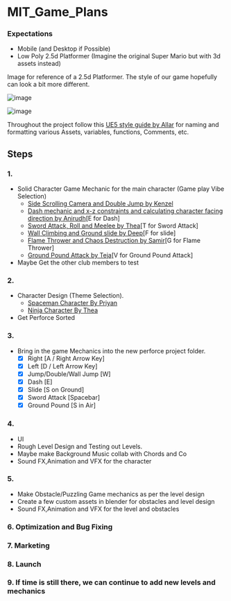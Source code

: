 # MIT_Game_Plans

### Expectations
* Mobile (and Desktop if Possible)
* Low Poly 2.5d Platformer (Imagine the original Super Mario but with 3d assets instead)

Image for reference of a 2.5d Platformer. The style of our game hopefully can look a bit more different.

![image](https://user-images.githubusercontent.com/65004578/161414499-7bda9648-698e-4908-a879-150e4c25ae77.png)

![image](https://user-images.githubusercontent.com/65004578/161413963-bb7861f4-8324-4fff-80e1-3c9ee1f4c8f7.png)

Throughout the project follow this [UE5 style guide by Allar](https://github.com/Allar/ue5-style-guide) for naming and formatting various Assets, variables, functions, Comments, etc.

## Steps

### 1.  
*	Solid Character Game Mechanic for the main character (Game play Vibe Selection)
	*	[Side Scrolling Camera and Double Jump by Kenzel](https://youtu.be/gUVn7xhJPH8)
	*	[Dash mechanic and x-z constraints and calculating character facing direction by Anirudh](https://youtu.be/e1gwhWvBvSY)[E for Dash]
	*	[Sword Attack, Roll and Meelee by Thea](https://youtu.be/lr356mC_wkY)[T for Sword Attack]
	*	[Wall Climbing and Ground slide by Deep](https://youtu.be/Cifwc2M4_9M)[F for slide]
	*	[Flame Thrower and Chaos Destruction by Samir](https://youtu.be/EXzoE6LgZ_Y)[G for Flame Thrower]
	*	[Ground Pound Attack by Teja](https://youtu.be/s4vRsEiQpeU)[V for Ground Pound Attack]
*	Maybe Get the other club members to test

### 2.	
*	Character Design (Theme Selection). 
	*	[Spaceman Character By Priyan](https://youtu.be/Lc0esM73b1E)
	*	[Ninja Character By Thea](https://youtu.be/KwTeQcwCIYs)	
* 	Get Perforce Sorted
 
### 3.	
*	Bring in the game Mechanics into the new perforce project folder.
	*	[X] Right [A / Right Arrow Key]
	*	[X] Left [D / Left Arrow Key]
	*	[x] Jump/Double/Wall Jump [W]
	*	[x] Dash [E]	
	*	[X] Slide [S on Ground]
	*	[X] Sword Attack [Spacebar]
	*	[x] Ground Pound [S in Air]

### 4.
*	UI 
*	Rough Level Design and Testing out Levels.
*	Maybe make Background Music collab with Chords and Co
*	Sound FX,Animation and VFX for the character

### 5.	
*	Make Obstacle/Puzzling Game mechanics as per the level design
*	Create a few custom assets in blender for obstacles and level design
*	Sound FX,Animation and VFX for the level and obstacles

### 6.	Optimization and Bug Fixing

### 7.	Marketing 

### 8.	Launch

### 9.	If time is still there, we can continue to add new levels and mechanics
